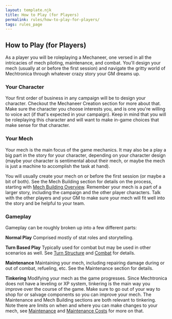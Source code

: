 ```yaml
---
layout: template.njk
title: How to Play (for Players)
permalink: rules/how-to-play-for-players/
tags: rules_page
---
```

## How to Play (for Players)

As a player you will be roleplaying a Mechaneer, one versed in all the intricacies of mech piloting, maintenance, and combat. You'll design your mech (usually at or before the first session) and navigate the gritty world of Mechtronica through whatever crazy story your GM dreams up.

### Your Character

Your first order of business in any campaign will be to design your character. Checkout the Mechaneer Creation section for more about that. Make sure the character you choose interests you, and is one you're willing to voice act (if that's expected in your campaign). Keep in mind that you will be roleplaying this character and will want to make in-game choices that make sense for that character.

### Your Mech

Your mech is the main focus of the game mechanics. It may also be a play a big part in the story for your character, depending on your character design (maybe your character is sentimental about their mech, or maybe the mech is just a machine to accomplish the task at hand).

You will usually create your mech on or before the first session (or maybe a bit of both). See the Mech Building section for details on the process, starting with [Mech Building Overview]({{site_url}}/rules/build-overview/). Remember your mech is a part of a larger story, including the campaign and the other player characters. Talk with the other players and your GM to make sure your mech will fit well into the story and be helpful to your team.

### Gameplay

Gameplay can be roughly broken up into a few different parts:

**Normal Play**
Comprised mostly of stat roles and storytelling.

**Turn Based Play**
Typically used for combat but may be used in other scenarios as well. See [Turn Structure]({{site_url}}/rules/turn-structure/) and [Combat]({{site_url}}/rules/combat/) for details.

**Maintenance**
Maintaining your mech, including repairing damage during or out of combat, refueling, etc. See the Maintenance section for details.

**Tinkering**
Modifying your mech as the game progresses. Since Mechtronica does not have a leveling or XP system, tinkering is the main way you improve over the course of the game. Make sure to go out of your way to shop for or salvage components so you can improve your mech. The Maintenance and Mech Building sections are both relevant to tinkering. Note there are limits on when and where you can make changes to your mech, see [Maintenance]({{site_url}}/rules/maintenance/) and [Maintenance Costs]({{site_url}}/rules/maintenance-costs/) for more on that.
